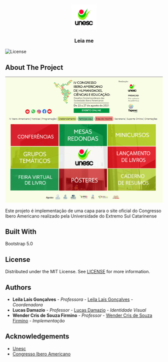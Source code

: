 <br/>
<p align="center">
  <a href="https://github.com/ibero-unesc/ibero-unesc.github.io">
    <img src="imgs/unesc_LOGO.png" alt="Logo" width="80" height="80">
  </a>

  <h3 align="center">Leia me</h3>

 

![License](https://img.shields.io/github/license/ibero-unesc/ibero-unesc.github.io) 

## About The Project

![Screen Shot](imgs/screenshot.png)

Este projeto é implementação de uma capa para o site oficial do Congresso Ibero Americano realizado pela Universidade do Extremo Sul Catarinense

## Built With

Bootstrap 5.0


## License

Distributed under the MIT License. See [LICENSE](https://github.com/ibero-unesc/ibero-unesc.github.io/blob/main/LICENSE.md) for more information.

## Authors

* **Leila Laís Gonçalves** - *Professora* - [Leila Laís Gonçalves](http://lattes.cnpq.br/7712560671790121) - *Coordenadora*
* **Lucas Damazio** - *Professor* - [Lucas Damazio](http://lattes.cnpq.br/2068381662906342) - *Identidade Visual*
* **Wender Cris de Souza Firmino** - *Professor* - [Wender Cris de Souza Firmino](https://github.com/wender-firmino) - *Implementação*



## Acknowledgements

* [Unesc](https://unesc.net)
* [Congresso Ibero Americano](http://www.unesc.net/portal/iv-congresso-ibero-americano-novo)

